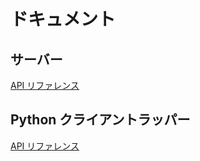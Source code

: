 # ドキュメント


## サーバー

[API リファレンス](https://nattyan-tv.github.io/HTTP_db/docs/server)  

## Python クライアントラッパー

[API リファレンス](https://nattyan-tv.github.io/HTTP_db/docs/client)  
